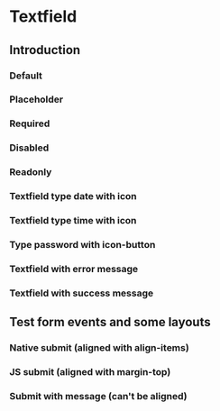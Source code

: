# Textfield

## Introduction

### Default
<Playground>
  <template>
    <p-textfield label="Some label">
      <input type="text" name="some-name"/>
    </p-textfield>
  </template>
</Playground>


### Placeholder
<Playground>
  <template>
    <p-textfield label="Some label">
      <input type="text" name="some-name" placeholder="Some placeholder text"/>
    </p-textfield>
  </template>
</Playground>


### Required
<Playground>
  <template>
    <p-textfield label="Some label">
      <input type="text" name="some-name" required="true"/>
    </p-textfield>
  </template>
</Playground>


### Disabled
<Playground>
  <template>
    <p-textfield label="Some label">
      <input type="text" name="some-name" disabled="disabled" />
    </p-textfield>
  </template>
</Playground>


### Readonly
<Playground>
  <template>
    <p-textfield label="Some label">
      <input type="text" name="some-name" value="Some value" readonly="readonly" />
    </p-textfield>
  </template>
</Playground>


### Textfield type date with icon
<Playground>
  <template>
    <p-textfield label="Some label">
      <input type="date" name="some-name"/>
    </p-textfield>
  </template>
</Playground>

### Textfield type time with icon
<Playground>
  <template>
  <form novalidate>
    <p-textfield label="Some label">
      <input type="time" name="some-name"/>
    </p-textfield>
   </form>
  </template>
</Playground>


### Type password with icon-button
<Playground>
  <template>
    <p-textfield label="Some label">
      <input type="password" name="some-name"/>
    </p-textfield>
  </template>
</Playground>


### Textfield with error message
<Playground>
  <template>
    <p-textfield label="Some label" state="error" message="Your phone number is not valid.">
      <input type="number" name="some-name" aria-invalid="true" value="01722345678" />
    </p-textfield>
  </template>
</Playground>


### Textfield with success message
<Playground>
  <template>
    <p-textfield label="Some label" state="success" message="Your phone number is valid.">
      <input type="number" name="some-name" value="01722345678" />
    </p-textfield>
  </template>
</Playground>


## Test form events and some layouts

### Native submit (aligned with align-items)
<Playground>
  <template>
    <form novalidate onsubmit="alert('Form submitted')">
    <p-flex align-items="flex-end">
        <p-textfield label="Some label">
          <input type="text" name="some-name"/>
        </p-textfield>
        <p-button type="submit">Form submit</p-button>
      </p-flex>
     </form>
  </template>
</Playground>

### JS submit (aligned with margin-top)
<Playground>
  <template>
    <form id="form2" novalidate onsubmit="alert('Form submitted')">
     <p-flex>
       <p-textfield label="Some label">
        <input type="text" name="some-name"/>
       </p-textfield>
       <p-button type="submit" onClick="formSubmit();" style="margin-top: 24px">Form submit</p-button>
      </p-flex>
     </form>
  </template>
</Playground>

### Submit with message (can't be aligned)
<Playground>
  <template>
    <form id="form3" novalidate onsubmit="alert('Form submitted')">
      <p-flex align-items="flex-end">
        <p-textfield label="Some very long label which will hopefully break" state="error" message="Fill in the required field" style="width:200px;">
          <input type="text" name="some-name"/>
        </p-textfield>
        <p-button type="submit">Form submit</p-button>
      </p-flex>
     </form>
  </template>
</Playground>

<script>
  const formSubmit = function() {
    document.getElementById('form2').submit();
  };
</script>